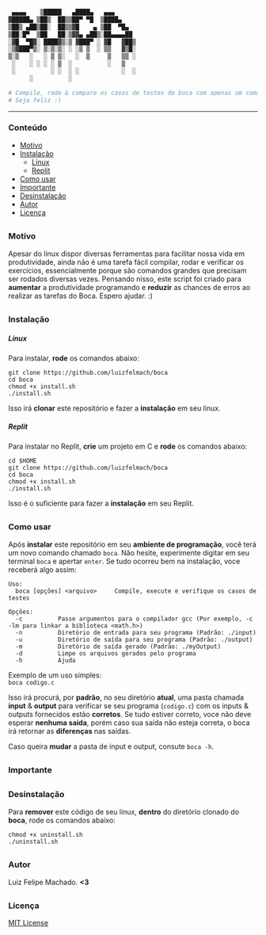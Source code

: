 ```bash
 ▄▄▄▄    ▒█████   ▄████▄   ▄▄▄      
▓█████▄ ▒██▒  ██▒▒██▀ ▀█  ▒████▄    
▒██▒ ▄██▒██░  ██▒▒▓█    ▄ ▒██  ▀█▄  
▒██░█▀  ▒██   ██░▒▓▓▄ ▄██▒░██▄▄▄▄██ 
░▓█  ▀█▓░ ████▓▒░▒ ▓███▀ ░ ▓█   ▓██▒
░▒▓███▀▒░ ▒░▒░▒░ ░ ░▒ ▒  ░ ▒▒   ▓▒█░
▒░▒   ░   ░ ▒ ▒░   ░  ▒     ▒   ▒▒ ░
 ░    ░ ░ ░ ░ ▒  ░          ░   ▒   
 ░          ░ ░  ░ ░            ░  ░
      ░          ░                  

# Compile, rode & compare os casos de testes do boca com apenas um comando.
# Seja feliz :)
```
---
### Conteúdo

- [Motivo](#motivo)
- [Instalação](#instalacao)
  - [Linux](#linux)
  - [Replit](#replit)
- [Como usar](#como-usar)
- [Importante](#importante)
- [Desinstalação](#desinstalacao)
- [Autor](#autor)
- [Licença](#licenca)

<a name="motivo"></a>
---
### Motivo

Apesar do linux dispor diversas ferramentas para facilitar nossa vida em produtividade, ainda não é uma tarefa fácil compilar, rodar e verificar os exercícios, essencialmente porque são comandos grandes que precisam ser rodados diversas vezes. Pensando nisso, este script foi criado para **aumentar** a produtividade programando e **reduzir** as chances de erros ao realizar as tarefas do Boca. Espero ajudar. :)

<a name="instalacao"></a>
---
### Instalação

<a name="linux"></a>

##### Linux

Para instalar, **rode** os comandos abaixo:

```
git clone https://github.com/luizfelmach/boca
cd boca
chmod +x install.sh
./install.sh
```
Isso irá **clonar** este repositório e fazer a **instalação** em seu linux.

<a name="replit"></a>

##### Replit

Para instalar no Replit, **crie** um projeto em C e **rode** os comandos abaixo:
```
cd $HOME
git clone https://github.com/luizfelmach/boca
cd boca
chmod +x install.sh
./install.sh
```
Isso é o suficiente para fazer a **instalação** em seu Replit.

<a name="como-usar"></a>
---
### Como usar

Após **instalar** este repositório em seu **ambiente de programação**, você terá um novo comando chamado `boca`. Não hesite, experimente digitar em seu terminal `boca` e apertar `enter`. Se tudo ocorreu bem na instalação, voce receberá algo assim:
```
Uso:
  boca [opções] <arquivo>     Compile, execute e verifique os casos de testes

Opções:
  -c          Passe argumentos para o compilador gcc (Por exemplo, -c -lm para linkar a biblioteca <math.h>)
  -n          Diretório de entrada para seu programa (Padrão: ./input)
  -u          Diretório de saída para seu programa (Padrão: ./output)
  -m          Diretório de saída gerado (Padrão: ./myOutput)
  -d          Limpe os arquivos gerados pelo programa
  -h          Ajuda
```
Exemplo de um uso simples:
<br>
`boca codigo.c`

Isso irá procurá, por **padrão**, no seu diretório **atual**, uma pasta chamada **input** & **output** para verificar se seu programa (`codigo.c`) com os inputs & outputs fornecidos estão **corretos**.
Se tudo estiver correto, voce não deve esperar **nenhuma saída**, porém caso sua saída não esteja correta, o boca irá retornar as **diferenças** nas saídas.

Caso queira **mudar** a pasta de input e output, consute `boca -h`.

<a name="importante"></a>
---
### Importante

<a name="desinstalacao"></a>
---
### Desinstalação

Para **remover** este código de seu linux, **dentro** do diretório clonado do **boca**, rode os comandos abaixo:
```
chmod +x uninstall.sh
./uninstall.sh
```
<a name="autor"></a>
---
### Autor

Luiz Felipe Machado. **<3**

<a name="licenca"></a>
---
### Licença

[MIT License](./LICENSE)
